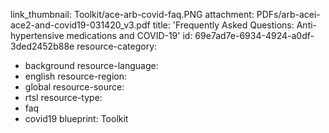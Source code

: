 link_thumbnail: Toolkit/ace-arb-covid-faq.PNG
attachment: PDFs/arb-acei-ace2-and-covid19-031420_v3.pdf
title: 'Frequently Asked Questions: Anti-hypertensive medications and COVID-19'
id: 69e7ad7e-6934-4924-a0df-3ded2452b88e
resource-category:
  - background
resource-language:
  - english
resource-region:
  - global
resource-source:
  - rtsl
resource-type:
  - faq
  - covid19
blueprint: Toolkit
